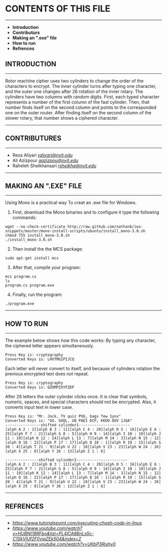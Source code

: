 
# CONTENTS OF THIS FILE
---------------------

 * **Introduction**
 * **Contributurs**
 * **Making an ".exe" file**
 * **How to run** 
 * **Refrences**
  

## INTRODUCTION
-------

Rotor machine cipher uses two cylinders to change the order of the characters to encrypt. The inner cylinder turns after typing one character, and the outer one changes after 26 rotation of the inner rotary. The cylinders have two columns with random digits. First, each typed character represents a number of the first column of the fast cylinder. Then, that number finds itself on the second column and points to the corresponded one on the outer router. After finding itself on the second column of the slower rotary, that number shows a ciphered character.  

---
## CONTRIBUTURES
----------------------

* Reza Aliyari *<raliyari@nyit.edu>*
* Ali Azizpour *<aazizpou@nyit.edu>*
* Raheleh Sheikhansari *<rsheikha@nyit.edu>*

---
## MAKING AN ".EXE" FILE
-----------------------
Using Mono is a practical way To creat an .exe file for Windows. 
1. First, download the Mono binaries and to configure it type the following commands:
```
wget --no-check-certificate http://raw.github.com/nathanb/iws- snippets/master/mono-install-scripts/ubuntu/install_mono-3.0.sh
chmod 755 install_mono-3.0.sh
./install_mono-3.0.sh
```
2. Then install the the MCS package:
```
sudo apt-get install mcs
```
3. After that, compile your program:
```
mcs program.cs
ls
program.cs program.exe
```
4. Finally, run the program:
```
./program.exe
```
---

## HOW TO RUN
--------------------

The example below shows how this code works:
By typing any character, the ciphered letter appears simultaneously. 

```
Press Key is: cryptography
Converted Keys is: LHVTMGIPIJCQ
```
Each letter will never convert to itself, and because of cylinders rotation the previous encrypted text does not repeat.

```
Press Key is: cryptography
Converted Keys is: QZOMPZXYFZEP
```

After 26 letters the outer cylinder clicks once.
It is clear that symbols, numeric, spaces, and special characters should not be encrypted. Also, it converts input text in lower case.
```
Press Key is: "Mr. Jock, TV quiz PhD, bags few 1ynx"
Converted Keys is: "GU. GUQL, UQ PAEI DCP, KKDO OOV 1JQA"
----------------shifted cylinder1-----------------------
[alph A 2 : 2][alph B 3 : 11][alph C 4 : 20][alph D 5 : 16][alph E 6 : 25][alph F 7 : 21][alph G 8 : 5][alph H 9 : 14][alph I 10 : 10][alph J 11 : 19][alph K 12 : 24][alph L 13 : 7][alph M 14 : 3][alph N 15 : 12][alph O 16 : 22][alph P 17 : 17][alph Q 18 : 1][alph R 19 : 15][alph S 20 : 4][alph T 21 : 9][alph U 22 : 18][alph V 23 : 23][alph W 24 : 26][alph X 25 : 8][alph Y 26 : 13][alph Z 1 : 6]

---------------shifted cylinder2-----------------------
[alph A 2 : 2][alph B 3 : 11][alph C 4 : 20][alph D 5 : 16][alph E 6 : 25][alph F 7 : 21][alph G 8 : 5][alph H 9 : 14][alph I 10 : 10][alph J 11 : 19][alph K 12 : 24][alph L 13 : 7][alph M 14 : 3][alph N 15 : 12][alph O 16 : 22][alph P 17 : 17][alph Q 18 : 1][alph R 19 : 15][alph S 20 : 4][alph T 21 : 9][alph U 22 : 18][alph V 23 : 23][alph W 24 : 26][alph X 25 : 8][alph Y 26 : 13][alph Z 1 : 6]
```
----

## REFRENCES
---
* *https://www.tutorialspoint.com/executing-chash-code-in-linux*
* *https://www.youtube.com/watch?v=HUBNt18RFbo&list=PL4lCA8BnLs5c-C1SkVlUf2F0yjaZEk504&index=2*
* *https://www.youtube.com/watch?v=UKbP3Rjxhy0*
